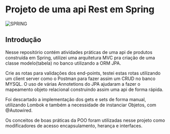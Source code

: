 # Projeto de uma api Rest em Spring
<img aling='center' alt= 'SPRING' src='https://img.shields.io/badge/Spring-6DB33F?style=for-the-badge&logo=spring&logoColor=white'/>

## Introdução

Nesse repositório contém atividades práticas de uma api de produtos construída em Spring, 
utilizei uma arquitetura MVC pra criação de uma classe modelo(tabela) no banco utilizando a ORM JPA.


Crie as rotas para validações dos end-points, testei estas rotas utilizando um client server como o Postman para fazer assim um CRUD no banco MYSQL.
O uso de várias Annotetions do JPA ajudaram a fazer o mapeamento objeto relacional construindo 
assim uma api de forma rápida.

Foi descartado a implementação dos gets e sets de forma manual, utilizando Lombok e também 
a necessidade de instanciar Objetos, com @Autowired.

Os conceitos de boas práticas da POO foram utilizadas nesse projeto como modificadores de acesso encapsulamento, herança e interfaces.
